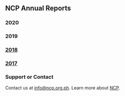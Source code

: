 ## NCP Annual Reports

### 2020

### 2019

### [2018](https://github.com/jsolon-ncp/ncp-annual-reports/blob/main/AnnualReport_2018_pub.pdf)

### [2017](https://github.com/jsolon-ncp/ncp-annual-reports/blob/main/AnnualReport_2017_PDF_sgd2.pdf)

### Support or Contact

Contact us at info@ncp.org.ph.
Learn more about  [NCP](http://www.ncp.org.ph/).
